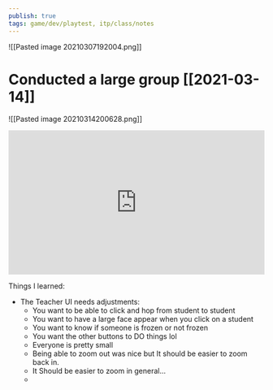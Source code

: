 ```yaml
---
publish: true
tags: game/dev/playtest, itp/class/notes
---
```


![[Pasted image 20210307192004.png]]


# Conducted a large group [[2021-03-14]]

 ![[Pasted image 20210314200628.png]]


<div style="position: relative; padding-bottom: 56.25%; height: 0;"><iframe src="https://www.loom.com/embed/5fa8c007d1e04ddaa36da3668c2d8a37" frameborder="0" webkitallowfullscreen mozallowfullscreen allowfullscreen style="position: absolute; top: 0; left: 0; width: 100%; height: 100%;"></iframe></div>

Things I learned:
- The Teacher UI needs adjustments:
	- You want to be able to click and hop from student to student
	- You want to have a large face  appear when you click on a student
	- You want to know if someone is frozen or not frozen
	- You want the other buttons to DO things lol
	- Everyone is pretty small
	- Being able to zoom out was nice but It should be easier to zoom back in.
	- It Should be easier to zoom in general...
	- 
